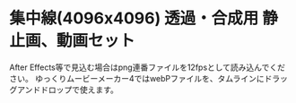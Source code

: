 # 集中線(4096x4096) 透過・合成用 静止画、動画セット
After Effects等で見込む場合はpng連番ファイルを12fpsとして読み込んでください。
ゆっくりムービーメーカー4ではwebPファイルを、タムラインにドラッグアンドドロップで使えます。
